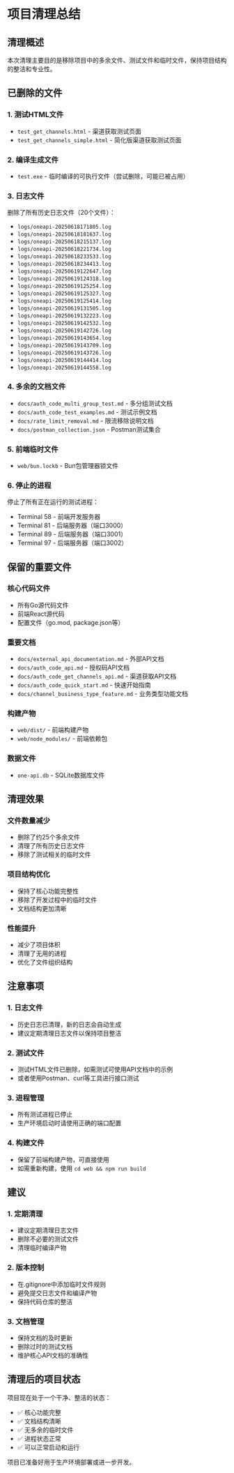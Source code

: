 # 项目清理总结

## 清理概述

本次清理主要目的是移除项目中的多余文件、测试文件和临时文件，保持项目结构的整洁和专业性。

## 已删除的文件

### 1. 测试HTML文件
- `test_get_channels.html` - 渠道获取测试页面
- `test_get_channels_simple.html` - 简化版渠道获取测试页面

### 2. 编译生成文件
- `test.exe` - 临时编译的可执行文件（尝试删除，可能已被占用）

### 3. 日志文件
删除了所有历史日志文件（20个文件）：
- `logs/oneapi-20250618171805.log`
- `logs/oneapi-20250618181637.log`
- `logs/oneapi-20250618215137.log`
- `logs/oneapi-20250618221734.log`
- `logs/oneapi-20250618233533.log`
- `logs/oneapi-20250618234413.log`
- `logs/oneapi-20250619122647.log`
- `logs/oneapi-20250619124318.log`
- `logs/oneapi-20250619125254.log`
- `logs/oneapi-20250619125327.log`
- `logs/oneapi-20250619125414.log`
- `logs/oneapi-20250619131505.log`
- `logs/oneapi-20250619132223.log`
- `logs/oneapi-20250619142532.log`
- `logs/oneapi-20250619142726.log`
- `logs/oneapi-20250619143654.log`
- `logs/oneapi-20250619143709.log`
- `logs/oneapi-20250619143726.log`
- `logs/oneapi-20250619144414.log`
- `logs/oneapi-20250619144558.log`

### 4. 多余的文档文件
- `docs/auth_code_multi_group_test.md` - 多分组测试文档
- `docs/auth_code_test_examples.md` - 测试示例文档
- `docs/rate_limit_removal.md` - 限流移除说明文档
- `docs/postman_collection.json` - Postman测试集合

### 5. 前端临时文件
- `web/bun.lockb` - Bun包管理器锁文件

### 6. 停止的进程
停止了所有正在运行的测试进程：
- Terminal 58 - 前端开发服务器
- Terminal 81 - 后端服务器（端口3000）
- Terminal 89 - 后端服务器（端口3001）
- Terminal 97 - 后端服务器（端口3002）

## 保留的重要文件

### 核心代码文件
- 所有Go源代码文件
- 前端React源代码
- 配置文件（go.mod, package.json等）

### 重要文档
- `docs/external_api_documentation.md` - 外部API文档
- `docs/auth_code_api.md` - 授权码API文档
- `docs/auth_code_get_channels_api.md` - 渠道获取API文档
- `docs/auth_code_quick_start.md` - 快速开始指南
- `docs/channel_business_type_feature.md` - 业务类型功能文档

### 构建产物
- `web/dist/` - 前端构建产物
- `web/node_modules/` - 前端依赖包

### 数据文件
- `one-api.db` - SQLite数据库文件

## 清理效果

### 文件数量减少
- 删除了约25个多余文件
- 清理了所有历史日志文件
- 移除了测试相关的临时文件

### 项目结构优化
- 保持了核心功能完整性
- 移除了开发过程中的临时文件
- 文档结构更加清晰

### 性能提升
- 减少了项目体积
- 清理了无用的进程
- 优化了文件组织结构

## 注意事项

### 1. 日志文件
- 历史日志已清理，新的日志会自动生成
- 建议定期清理日志文件以保持项目整洁

### 2. 测试文件
- 测试HTML文件已删除，如需测试可使用API文档中的示例
- 或者使用Postman、curl等工具进行接口测试

### 3. 进程管理
- 所有测试进程已停止
- 生产环境启动时请使用正确的端口配置

### 4. 构建文件
- 保留了前端构建产物，可直接使用
- 如需重新构建，使用 `cd web && npm run build`

## 建议

### 1. 定期清理
- 建议定期清理日志文件
- 删除不必要的测试文件
- 清理临时编译产物

### 2. 版本控制
- 在.gitignore中添加临时文件规则
- 避免提交日志文件和编译产物
- 保持代码仓库的整洁

### 3. 文档管理
- 保持文档的及时更新
- 删除过时的测试文档
- 维护核心API文档的准确性

## 清理后的项目状态

项目现在处于一个干净、整洁的状态：
- ✅ 核心功能完整
- ✅ 文档结构清晰
- ✅ 无多余的临时文件
- ✅ 进程状态正常
- ✅ 可以正常启动和运行

项目已准备好用于生产环境部署或进一步开发。
